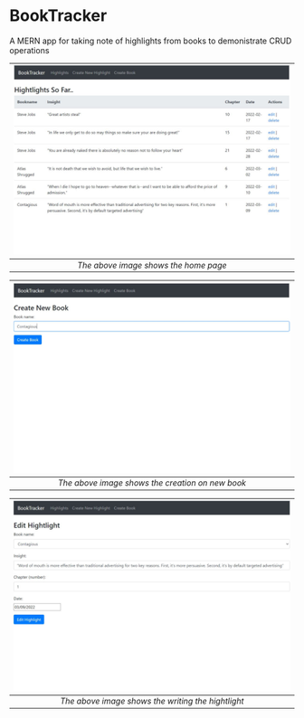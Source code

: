 # BookTracker
A MERN app for taking note of highlights from books to demonistrate CRUD operations

|![home_pg](https://github.com/wonderfulvamsi/BookTracker/blob/main/screenshots/home.JPG)|
|:--:| 
|*The above image shows the home page*|

|![new_book](https://github.com/wonderfulvamsi/BookTracker/blob/main/screenshots/new%20book.JPG)|
|:--:| 
|*The above image shows the creation on new book*|

| ![new_book](https://github.com/wonderfulvamsi/BookTracker/blob/main/screenshots/3.JPG) |
|:--:| 
|*The above image shows the writing the hightlight*|
